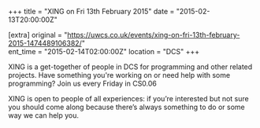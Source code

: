 +++
title = "XING on Fri 13th February 2015"
date = "2015-02-13T20:00:00Z"

[extra]
original = "https://uwcs.co.uk/events/xing-on-fri-13th-february-2015-1474489106382/"    
ent_time = "2015-02-14T02:00:00Z"
location = "DCS"
+++

XING is a get-together of people in DCS for programming and other related projects. Have something you're working on or need help with some programming? Join us every Friday in CS0.06

XING is open to people of all experiences: if you’re interested but not sure you should come along because there’s always something to do or some way we can help you.

